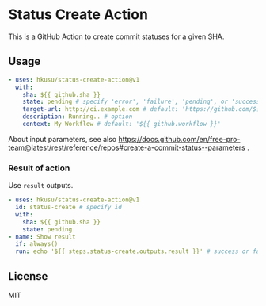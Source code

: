 # Status Create Action

This is a GitHub Action to create commit statuses for a given SHA.

## Usage

```yaml
- uses: hkusu/status-create-action@v1
  with:
    sha: ${{ github.sha }}
    state: pending # specify 'error', 'failure', 'pending', or 'success'
    target-url: http://ci.example.com # default: 'https://github.com/${{ github.repository }}/actions/runs/${{ github.run_id }}'
    description: Running.. # option
    context: My Workflow # default: '${{ github.workflow }}'
```

About input parameters, see also https://docs.github.com/en/free-pro-team@latest/rest/reference/repos#create-a-commit-status--parameters .

### Result of action

Use `result` outputs.

```yaml
- uses: hkusu/status-create-action@v1
  id: status-create # specify id
  with:
    sha: ${{ github.sha }}
    state: pending
- name: Show result
  if: always()
  run: echo '${{ steps.status-create.outputs.result }}' # success or failure
```

## License

MIT

